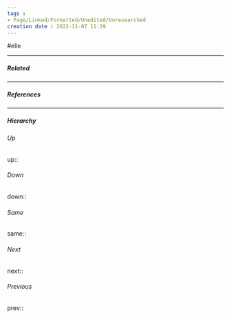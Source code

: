 ```yaml
---
tags :
- Page/Linked/Formatted/Unedited/Unresearched
creation date : 2022-11-07 11:29 
---
```


#elle 

---
##### Related


---
##### References


---
##### Hierarchy
###### Up
up:: 
###### Down
down:: 
###### Same
same:: 
###### Next
next:: 
###### Previous
prev:: 